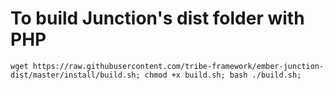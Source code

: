 # To build Junction's dist folder with PHP
```
wget https://raw.githubusercontent.com/tribe-framework/ember-junction-dist/master/install/build.sh; chmod +x build.sh; bash ./build.sh;
```
